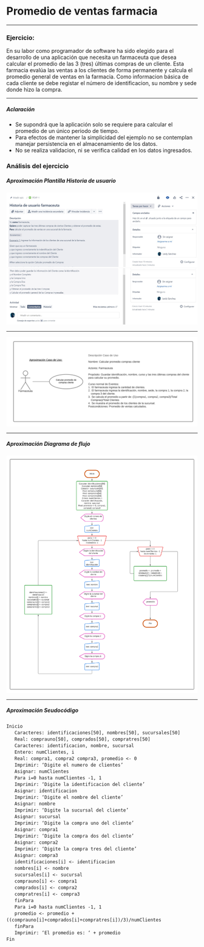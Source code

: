 # Promedio de ventas farmacia

---

### Ejercicio:
En su labor como programador de software ha sido elegido para el desarrollo de una aplicación que necesita un farmaceuta que desea calcular el promedio de las 3 (tres) últimas compras de un cliente. Esta farmacia evalúa las ventas a los clientes de forma permanente y calcula el promedio general de ventas en la farmacia. Como informacion básica de cada cliente se debe registar el número de identificacion, su nombre y sede donde hizo la compra.

---

##### Aclaración

- Se supondrá que la aplicación solo se requiere para calcular el promedio de un único periodo de tiempo.
- Para efectos de mantener la simplicidad del ejemplo no se contemplan manejar persistencia en el almacenamiento de los datos.
- No se realiza validacion, ni se verifica calidad en los datos ingresados.


### Análisis del ejercicio
##### Aproximación Plantilla Historia de usuario
![](/images/HUF1.jpg)
![](/images/HUF2.jpg)

---

![](/images/AproximacionCasoDeUso.png)

---

##### Aproximación Diagrama de flujo
![](/images/DiagramaDeFlujo.png)

---

##### Aproximación Seudocódigo

`Inicio`  
`   Caracteres: identificaciones[50], nombres[50], sucursales[50]`  
`	Real: comprauno[50], comprados[50], compratres[50]`  
`	Caracteres: identificacion, nombre, sucursal`  
`	Entero: numClientes, i`  
`	Real: compra1, compra2 compra3, promedio <- 0`  
`	Imprimir: ‘Digite el numero de clientes’`  
`	Asignar: numClientes`  
`	Para i=0 hasta numClientes -1, 1`  
`	Imprimir: ‘Digite la identificacion del cliente’`  
`	Asignar: identificacion`  
`	Imprimir: ‘Digite el nombre del cliente’`  
`	Asignar: nombre`  
`	Imprimir: ‘Digite la sucursal del cliente’`  
`	Asignar: sucursal`  
`	Imprimir: ‘Digite la compra uno del cliente’`  
`	Asignar: compra1`  
`	Imprimir: ‘Digite la compra dos del cliente’`  
`	Asignar: compra2`  
`   Imprimir: ‘Digite la compra tres del cliente’`  
`	Asignar: compra3`  
`	identificaciones[i] <- identificacion`  
`	nombres[i] <- nombre`  
`	sucursales[i] <- sucursal`  
`	comprauno[i] <- compra1`  
`	comprados[i] <- compra2`  
`	compratres[i] <- compra3`  
`	finPara`  
`	Para i=0 hasta numClientes -1, 1`  
`	promedio <- promedio + ((comprauno[i]+comprados[i]+compratres[i])/3)/numClientes`  
`	finPara`  
`	Imprimir: ‘El promedio es: ‘ + promedio`  
`Fin`  


